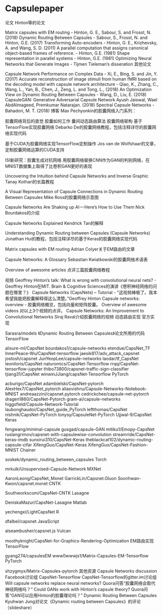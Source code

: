 # Capsulepaper
论文
Hinton等的论文

Matrix capsules with EM routing - Hinton, G. E., Sabour, S. and Frosst, N. (2018)
Dynamic Routing Between Capsules - Sabour, S., Frosst, N. and Hinton, G.E. (2017)
Transforming Auto-encoders - Hinton, G. E., Krizhevsky, A. and Wang, S. D. (2011)
A parallel computation that assigns canonical object-based frames of reference. - Hinton, G.E. (1981)
Shape representation in parallel systems - Hinton, G.E. (1981)
Optimizing Neural Networks that Generate Images - Tijmen Tieleman’s disseration
其他论文

Capsule Network Performance on Complex Data - Xi, E., Bing, S. and Jin, Y. (2017)
Accurate reconstruction of image stimuli from human fMRI based on the decoding model with capsule network architecture - Qiao, K., Zhang, C., Wang, L., Yan, B., Chen, J., Zeng, L. and Tong, L., (2018)
An Optimization View on Dynamic Routing Between Capsules - Wang, D., Liu, E. (2018)
CapsuleGAN: Generative Adversarial Capsule Network Ayush Jaiswal, Wael AbdAlmageed, Premkumar Natarajan. (2018)
Spectral Capsule Networks - Bahadori, M. T. (2018)
博客
Max Pechyonkin的胶囊网络入门系列：

胶囊网络背后的直觉
胶囊如何工作
囊间动态路由算法
胶囊网络架构
基于TensorFlow实现胶囊网络 Debarko De的胶囊网络教程，包括注释详尽的胶囊网络实现代码

基于CUDA为胶囊网络实现TensorFlow定制操作 Jos van de Wolfshaar的文章，定制胶囊网络运算的CUDA支持

ISI新研究：胶囊生成对抗网络 用胶囊网络替换CNN作为GAN的判别网络，在MNIST数据集上取得了比卷积GAN更好的表现

Uncovering the Intuition behind Capsule Networks and Inverse Graphic Tanay Kothari的长篇教程

A Visual Representation of Capsule Connections in Dynamic Routing Between Capsules Mike Ross的胶囊网络示意图

Capsule Networks Are Shaking up AI — Here’s How to Use Them Nick Bourdakos的介绍

Capsule Networks Explained Kendrick Tan的解释

Understanding Dynamic Routing between Capsules (Capsule Networks) Jonathan Hui的教程，包括注释详尽的基于Keras的胶囊网络实现代码

Matrix capsules with EM routing Adrian Colyer关于EM路由的文章

Capsule Networks: A Glossary Sebastian Kwiatkowski的胶囊网络术语表

Overview of awesome articles 点评三篇胶囊网络教程

视频
Geoffrey Hinton’s talk: What is wrong with convolutional neural nets? - Geoffrey Hinton在MIT. Brain & Cognitive Sciences的演讲《卷积神经网络的问题在哪里？》
Capsule Networks (CapsNets) – Tutorial - “这视频棒极了。我本希望我能把胶囊解释得这么清楚。”Geoffrey Hinton
Capsule networks: overview - 胶囊网络概览，包括向量和矩阵胶囊。
Overview of awesome videos 对以上3个视频的点评。
Capsule Networks: An Improvement to Convolutional Networks Siraj Raval介绍胶囊网络的视频
动态路由实现
官方实现

Sarasra/models 《Dynamic Routing Between Capsules》论文所用的代码
TensorFlow

alisure-ml/CapsNet
bourdakos1/capsule-networks
etendue/CapsNet_TF
InnerPeace-Wu/CapsNet-tensorflow
jaesik817/adv_attack_capsnet
jostosh/capsnet
JunYeopLee/capsule-networks
laodar/tf_CapsNet
leoniloris/CapsNet
naturomics/CapsNet-Tensorflow
rrqq/CapsNet-tensorflow-jupyter
thibo73800/capsnet-traffic-sign-classifier
tjiang31/CapsNet
winwinJJiang/capsNet-Tensorflow
PyTorch

acburigo/CapsNet
adambielski/CapsNet-pytorch
AlexHex7/CapsNet_pytorch
aliasvishnu/Capsule-Networks-Notebook-MNIST
andreaazzini/capsnet.pytorch
cedrickchee/capsule-net-pytorch
dragen1860/CapsNet-Pytorch
gram-ai/capsule-networks
higgsfield/Capsule-Network-Tutorial
laubonghaudoi/CapsNet_guide_PyTorch
leftthomas/CapsNet
nishnik/CapsNet-PyTorch
tonysy/CapsuleNet-PyTorch
Ujjwal-9/CapsNet
Keras

fengwang/minimal-capsule
gusgad/capsule-GAN
mitiku1/Emopy-CapsNet
ruslangrimov/capsnet-with-capsulewise-convolution
streamride/CapsNet-keras-imdb
sunxirui310/CapsNet-Keras
theblackcat102/dynamic-routing-capsule-cifar
XifengGuo/CapsNet-Keras
XifengGuo/CapsNet-Fashion-MNIST
Chainer

soskek/dynamic_routing_between_capsules
Torch

mrkulk/Unsupervised-Capsule-Network
MXNet

AaronLeong/CapsNet_Mxnet
GarrickLin/Capsnet.Gluon
Soonhwan-Kwon/capsnet.mxnet
CNTK

Southworkscom/CapsNet-CNTK
Lasagne

DeniskaMazur/CapsNet-Lasagne
Matlab

yechengxi/LightCapsNet
R

dfalbel/capsnet
JavaScript

alseambusher/capsnet.js
Vulcan

moothyknight/CapsNet-for-Graphics-Rendering-Optimization
EM路由实现
TensorFlow

gyang274/capsulesEM
www0wwwjs1/Matrix-Capsules-EM-Tensorflow
PyTorch

shzygmyx/Matrix-Capsules-pytorch
其他资源
Capsule Networks discussion Facebook讨论组
CapsNet-Tensorflow CapsNet-Tensorflow的gitter.im讨论组
Will capsule networks replace neural networks? Quora问答“胶囊网络会取代神经网络吗？”
Could GANs work with Hinton’s capsule theory? Quora问答“GAN可以应用Hinton的胶囊理论吗？”
Dynamic Routing Between Capsules Kyuhwan Jung对论文《Dynamic routing between Capsules》的评论（slideshare）
